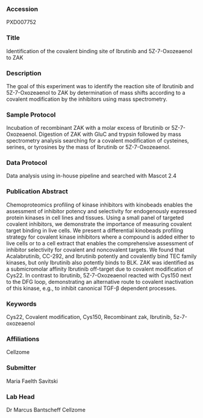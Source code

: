### Accession
PXD007752

### Title
Identification of the covalent binding site of Ibrutinib and 5Z-7-Oxozeaenol to ZAK

### Description
The goal of this experiment was to identify the reaction site of Ibrutinib and 5Z-7-Oxozeaenol to ZAK by determination of mass shifts according to a covalent modification by the inhibitors using mass spectrometry.

### Sample Protocol
Incubation of recombinant ZAK with a molar excess of Ibrutinib or 5Z-7-Oxozeaenol. Digestion of ZAK with GluC and trypsin followed by mass spectrometry analysis searching for a covalent modification of cysteines, serines, or tyrosines by the mass of Ibrutinib or 5Z-7-Oxozeaenol.

### Data Protocol
Data analysis using in-house pipeline and searched with Mascot 2.4

### Publication Abstract
Chemoproteomics profiling of kinase inhibitors with kinobeads enables the assessment of inhibitor potency and selectivity for endogenously expressed protein kinases in cell lines and tissues. Using a small panel of targeted covalent inhibitors, we demonstrate the importance of measuring covalent target binding in live cells. We present a differential kinobeads profiling strategy for covalent kinase inhibitors where a compound is added either to live cells or to a cell extract that enables the comprehensive assessment of inhibitor selectivity for covalent and noncovalent targets. We found that Acalabrutinib, CC-292, and Ibrutinib potently and covalently bind TEC family kinases, but only Ibrutinib also potently binds to BLK. ZAK was identified as a submicromolar affinity Ibrutinib off-target due to covalent modification of Cys22. In contrast to Ibrutinib, 5Z-7-Oxozeaenol reacted with Cys150 next to the DFG loop, demonstrating an alternative route to covalent inactivation of this kinase, e.g., to inhibit canonical TGF-&#x3b2; dependent processes.

### Keywords
Cys22, Covalent modification, Cys150, Recombinant zak, Ibrutinib, 5z-7-oxozeaenol

### Affiliations
Cellzome

### Submitter
Maria Faelth Savitski

### Lab Head
Dr Marcus Bantscheff
Cellzome


